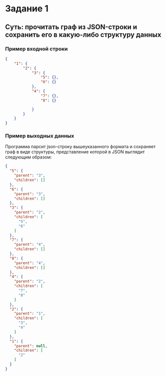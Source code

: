 # Задание 1

## Суть: прочитать граф из JSON-строки и сохранить его в какую-либо структуру данных

### Пример входной строки
```json
{
    "1": {
        "2": {
            "3": {
                "5": {},
                "6": {}
            },
            "4": {
                "7": {},
                "8": {}

            }
        }
    }
}
```
### Пример выходных данных
Программа парсит json-строку вышеуказанного формата и сохраняет граф в виде структуры, представление которой в JSON выглядит следующим образом:


```json
{
  "5": {
    "parent": "3",
    "children": []
  },
  "6": {
    "parent": "3",
    "children": []
  },
  "3": {
    "parent": "2",
    "children": [
      "5",
      "6"
    ]
  },
  "7": {
    "parent": "4",
    "children": []
  },
  "8": {
    "parent": "4",
    "children": []
  },
  "4": {
    "parent": "2",
    "children": [
      "7",
      "8"
    ]
  },
  "2": {
    "parent": "1",
    "children": [
      "3",
      "4"
    ]
  },
  "1": {
    "parent": null,
    "children": [
      "2"
    ]
  }
}
```
